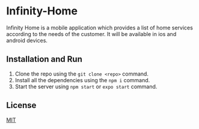 # Infinity-Home

Infinity Home is a mobile application which provides a list of home services according to the needs of the customer. It will be available in ios and android devices.

## Installation and Run

1. Clone the repo using the `git clone <repo>` command.
2. Install all the dependencies using the `npm i` command.
3. Start the server using `npm start` or `expo start` command.

## License

[MIT](https://choosealicense.com/licenses/mit/)
